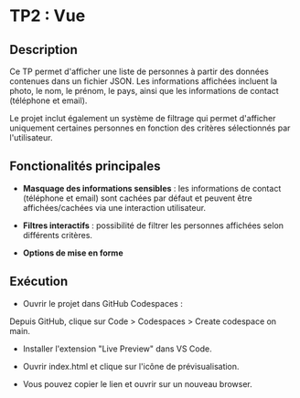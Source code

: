 # TP2 : Vue 

## Description 

Ce TP permet d'afficher une liste de personnes à partir des données contenues dans un fichier JSON. Les informations affichées incluent la photo, le nom, le prénom, le pays, ainsi que les informations de contact (téléphone et email). 

Le projet inclut également un système de filtrage qui permet d'afficher uniquement certaines personnes en fonction des critères sélectionnés par l'utilisateur.


## Fonctionalités principales 

- **Masquage des informations sensibles** : les informations de contact (téléphone et email) sont cachées par défaut et peuvent être affichées/cachées via une interaction utilisateur.

- **Filtres interactifs** : possibilité de filtrer les personnes affichées selon différents critères.

- **Options de mise en forme**


## Exécution

- Ouvrir le projet dans GitHub Codespaces : 

Depuis GitHub, clique sur Code > Codespaces > Create codespace on main.

- Installer l'extension "Live Preview" dans VS Code.

- Ouvrir index.html et clique sur l'icône de prévisualisation.

- Vous pouvez copier le lien et ouvrir sur un nouveau browser. 